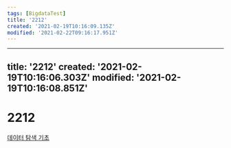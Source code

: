 ```yaml
---
tags: [BigdataTest]
title: '2212'
created: '2021-02-19T10:16:09.135Z'
modified: '2021-02-22T09:16:17.951Z'
---
```


---
title: '2212'
created: '2021-02-19T10:16:06.303Z'
modified: '2021-02-19T10:16:08.851Z'
---

# 2212
[데이터 탐색 기초](./2210.md)
